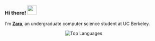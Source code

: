 ### Hi there! <img src="https://slackmojis.com/emojis/68818-cute/image/1711597568/cute.gif" width="30"/>
I'm [**Zara**](https://zahramokhtari.com), an undergraduate computer science student at UC Berkeley.

<p align="center">
  <img src="./metrics.svg" alt="Top Languages" />
</p>
